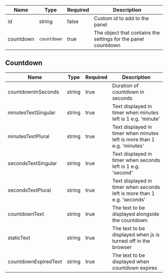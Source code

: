 | Name      | Type        | Required | Description                                                   |
| --------- | ----------- | -------- | ------------------------------------------------------------- |
| id        | string      | false    | Custom id to add to the panel                                 |
| countdown | `countdown` | true     | The object that contains the settings for the panel countdown |

## Countdown

| Name                 | Type   | Required | Description                                                             |
| -------------------- | ------ | -------- | ----------------------------------------------------------------------- |
| countdownInSeconds   | string | true     | Duration of countdown in seconds                                        |
| minutesTextSingular  | string | true     | Text displayed in timer when minutes left is 1 e.g. 'minute'            |
| minutesTextPlural    | string | true     | Text displayed in timer when minutes left is more than 1 e.g. 'minutes' |
| secondsTextSingular  | string | true     | Text displayed in timer when seconds left is 1 e.g. 'second'            |
| secondsTextPlural    | string | true     | Text displayed in timer when seconds left is more than 1 e.g. 'seconds' |
| countdownText        | string | true     | The text to be displayed alongside the countdown                        |
| staticText           | string | true     | The text to be displayed when js is turned off in the browser           |
| countdownExpiredText | string | true     | The text to be displayed when countdown expires                         |
